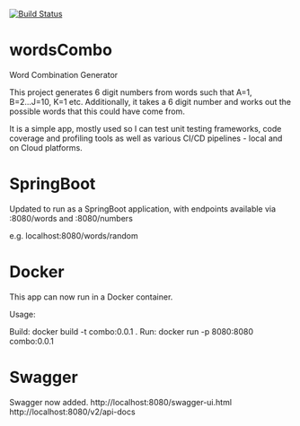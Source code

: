 [![Build Status](https://pritesh1980.visualstudio.com/WordsCombo/_apis/build/status/Pritesh1980.wordsCombo?branchName=master)](https://pritesh1980.visualstudio.com/WordsCombo/_build/latest?definitionId=1&branchName=master)
# wordsCombo
Word Combination Generator

This project generates 6 digit numbers from words such that A=1, B=2...J=10, K=1 etc.
Additionally, it takes a 6 digit number and works out the possible words that this could have come from.

It is a simple app, mostly used so I can test unit testing frameworks, code coverage and profiling tools as well as various CI/CD pipelines - local and on Cloud platforms.

# SpringBoot
Updated to run as a SpringBoot application, with endpoints available via :8080/words and :8080/numbers

e.g. localhost:8080/words/random

# Docker
This app can now run in a Docker container.

Usage:

  Build: docker build -t combo:0.0.1 .
  Run: docker run -p 8080:8080 combo:0.0.1

# Swagger
Swagger now added.
http://localhost:8080/swagger-ui.html
http://localhost:8080/v2/api-docs